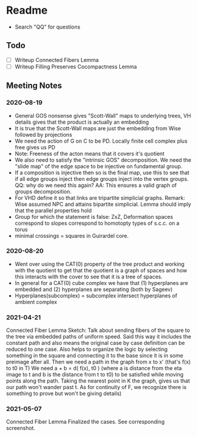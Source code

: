 # Readme

- Search "QQ" for questions

## Todo
- [ ] Writeup Connected Fibers Lemma
- [ ] Writeup Filling Preserves Cocompactness Lemma

## Meeting Notes

### 2020-08-19

- General GOS nonsense gives "Scott-Wall" maps to underlying trees, VH details gives that the product is actually an embedding
- It is true that the Scott-Wall maps are just the embedding from Wise followed by projections
- We need the action of G on C to be PD. Locally finite cell complex plus free gives us PD
- Note: Freeness of the acton means that it covers it's quotient
- We also need to satisfy the "intrinsic GOS" decomposition. We need the "slide map" of the edge space to be injective on fundamental group.
- If a composition is injective then so is the final map, use this to see that if all edge groups inject then edge groups inject into the vertex groups. QQ: why do we need this again? AA: This ensures a valid graph of groups decomposition.
- For VHD define it so that links are tripartite simplicial graphs. Remark: Wise assumed NPC and attains bipartite simplicial. Lemma should imply that the parallel properties hold
- Group for which the statement is false: ZxZ, Deformation spaces correspond to slopes correspond to homotopty types of s.c.c. on a torus
- minimal crossings = squares in Guirardel core.

### 2020-08-20

- Went over using the CAT(0) property of the tree product and working with the quotient to get that the quotient is a graph of spaces and how this interacts with the cover to see that it is a tree of spaces.
- In general for a CAT(0) cube complex we have that (1) hyperplanes are embedded and (2) hyperplanes are separating (both by Sageev)
- Hyperplanes(subcomplex) = subcomplex intersect hyperplanes of ambient complex

### 2021-04-21
Connected Fiber Lemma
Sketch: Talk about sending fibers of the square to the tree via embedded paths of uniform speed. Said this way it includes the constant path and also means the original case by case definition can be reduced to one case. Also helps to organize the logic by selecting something in the square and connecting it to the base since it is in some preimage after all. Then we need a path in the graph from x to x' (that's f(x) to t0 in T) We need a + b = d( f(x), t0 ) (where a is distance from the eta image to t and b is the distance from t to t0) to be satisfied while moving points along the path. Taking the nearest point in K the graph, gives us that our path won't wander past t.  As for continuity of F, we recognize there is something to prove but won't be giving details) 

### 2021-05-07
Connected Fiber Lemma
Finalized the cases. See corresponding screenshot.

